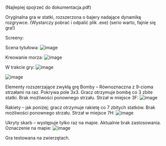 (Najlepiej spojrzeć do dokumentacja.pdf)

Oryginalna gra w statki, rozszerzona o bajery nadające dynamikę rozgrywce.
(Wystarczy pobrać i odpalić plik .exe)
(serio warto, fajnie się gra!)

Screeny:

Scena tytułowa:
![image](https://github.com/Zajac2003/Podrasowane-Statki/assets/110545626/75a4ccdc-b7e9-4cb0-bba2-802e4befaafd)

Kreowanie morza:
![image](https://github.com/Zajac2003/Podrasowane-Statki/assets/110545626/466b3338-377c-4598-87af-9da1bb06999f)

W trakcie gry:
![image](https://github.com/Zajac2003/Podrasowane-Statki/assets/110545626/39ee84f8-d0ae-42f6-a6b6-aa7b5f7c588c)

![image](https://github.com/Zajac2003/Podrasowane-Statki/assets/110545626/af0c6ac5-d1f8-484c-b58e-c2e39554fd63)


Elementy rozszerzające zwykłą grę
Bomby – Równoznaczna z 9-cioma strzałami na raz. Pokrywa pole 3x3. Gracz otrzymuje bombę co 3 zbite statki. Brak możliwości ponownego strzału.
Strzał w miejsce 3F:
![image](https://github.com/Zajac2003/Podrasowane-Statki/assets/110545626/2fa21c38-c77a-4ed9-be78-aa55ef50c563)

Rakiety – jak poniżej; gracz otrzymuje rakietę co 7 zbitych statków. Brak możliwości ponownego strzału. 
Strzał w miejsce 7H:
![image](https://github.com/Zajac2003/Podrasowane-Statki/assets/110545626/f34dbd9c-375f-40b1-b01a-11f7ff0510b3)

Ukryty skarb – występuje tylko raz na mapie. Aktualnie brak zastosowania.
Oznaczenie na mapie:
![image](https://github.com/Zajac2003/Podrasowane-Statki/assets/110545626/58da90c0-0910-48a3-9dfc-a695d8fee905)


Gra testowana na zwierzętach.

